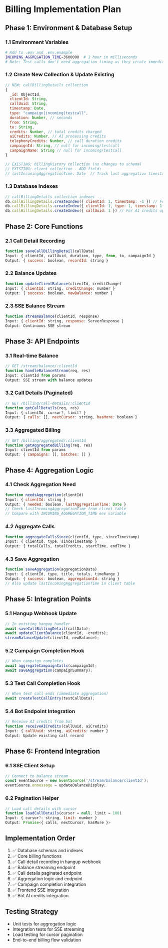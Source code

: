 # Billing Implementation Plan

## Phase 1: Environment & Database Setup

### 1.1 Environment Variables
```bash
# Add to .env and .env.example
INCOMING_AGGREGATION_TIME=3600000  # 1 hour in milliseconds
# Note: Test calls don't need aggregation timing as they create immediate individual entries
```

### 1.2 Create New Collection & Update Existing
```javascript
// NEW: callBillingDetails collection
{
  _id: ObjectId,
  clientId: String,
  callUuid: String,
  timestamp: Date,
  type: "campaign|incoming|testcall",
  duration: Number, // seconds
  from: String,
  to: String,
  credits: Number, // total credits charged
  aiCredits: Number, // AI processing credits
  telephonyCredits: Number, // call duration credits
  campaignId: String, // null for incoming/testcall
  campaignName: String // null for incoming/testcall
}

// EXISTING: billingHistory collection (no changes to schema)
// EXISTING: client collection - ADD field:
// lastIncomingAggregationTime: Date  // Track last aggregation timestamp per client
```

### 1.3 Database Indexes
```javascript
// callBillingDetails collection indexes
db.callBillingDetails.createIndex({ clientId: 1, timestamp: -1 }) // For cursor pagination
db.callBillingDetails.createIndex({ clientId: 1, type: 1, timestamp: 1 }) // For aggregation queries
db.callBillingDetails.createIndex({ callUuid: 1 }) // For AI credits updates
```

## Phase 2: Core Functions

### 2.1 Call Detail Recording
```javascript
function saveCallBillingDetail(callData)
Input: { clientId, callUuid, duration, type, from, to, campaignId }
Output: { success: boolean, recordId: string }
```

### 2.2 Balance Updates
```javascript
function updateClientBalance(clientId, creditChange)
Input: { clientId: string, creditChange: number }
Output: { success: boolean, newBalance: number }
```

### 2.3 SSE Balance Stream
```javascript
function streamBalance(clientId, response)
Input: { clientId: string, response: ServerResponse }
Output: Continuous SSE stream
```

## Phase 3: API Endpoints  

### 3.1 Real-time Balance
```javascript
// GET /stream/balance/:clientId
function handleBalanceStream(req, res)
Input: clientId from params
Output: SSE stream with balance updates
```

### 3.2 Call Details (Paginated)
```javascript  
// GET /billing/call-details/:clientId
function getCallDetails(req, res)
Input: { clientId, cursor?, limit? }
Output: { calls: [], nextCursor: string, hasMore: boolean }
```

### 3.3 Aggregated Billing
```javascript
// GET /billing/aggregated/:clientId  
function getAggregatedBilling(req, res)
Input: clientId from params
Output: { campaigns: [], batches: [] }
```

## Phase 4: Aggregation Logic

### 4.1 Check Aggregation Need
```javascript
function needsAggregation(clientId)
Input: { clientId: string }
Output: { needed: boolean, lastAggregationTime: Date }
// Check lastIncomingAggregationTime from client table
// Compare with INCOMING_AGGREGATION_TIME env variable
```

### 4.2 Aggregate Calls
```javascript
function aggregateCallsSince(clientId, type, sinceTimestamp)
Input: { clientId, type, sinceTimestamp }
Output: { totalCalls, totalCredits, startTime, endTime }
```

### 4.3 Save Aggregation
```javascript
function saveAggregation(aggregationData)
Input: { clientId, type, title, totals, timeRange }
Output: { success: boolean, aggregationId: string }
// Also update lastIncomingAggregationTime in client table
```

## Phase 5: Integration Points

### 5.1 Hangup Webhook Update
```javascript
// In existing hangup handler
await saveCallBillingDetail(callData);
await updateClientBalance(clientId, -credits);
streamBalanceUpdate(clientId, newBalance);
```

### 5.2 Campaign Completion Hook
```javascript
// When campaign completes
await aggregateCampaignCalls(campaignId);
await saveAggregation(campaignSummary);
```

### 5.3 Test Call Completion Hook
```javascript
// When test call ends (immediate aggregation)
await createTestCallEntry(testCallData);
```

### 5.4 Bot Endpoint Integration
```javascript
// Receive AI credits from bot
function receiveAICredits(callUuid, aiCredits)
Input: { callUuid: string, aiCredits: number }
Output: Update existing call record
```

## Phase 6: Frontend Integration

### 6.1 SSE Client Setup
```javascript
// Connect to balance stream
const eventSource = new EventSource('/stream/balance/clientId');
eventSource.onmessage = updateBalanceDisplay;
```

### 6.2 Pagination Helper
```javascript
// Load call details with cursor
function loadCallDetails(cursor = null, limit = 100)
Input: { cursor?: string, limit: number }
Output: Promise<{ calls, nextCursor, hasMore }>
```

## Implementation Order

1. ✅ Database schemas and indexes
2. ✅ Core billing functions  
3. ✅ Call detail recording in hangup webhook
4. ✅ Balance streaming endpoint
5. ✅ Call details paginated endpoint
6. ✅ Aggregation logic and endpoint
7. ✅ Campaign completion integration
8. ✅ Frontend SSE integration
9. ✅ Bot AI credits integration

## Testing Strategy

- Unit tests for aggregation logic
- Integration tests for SSE streaming
- Load testing for cursor pagination  
- End-to-end billing flow validation